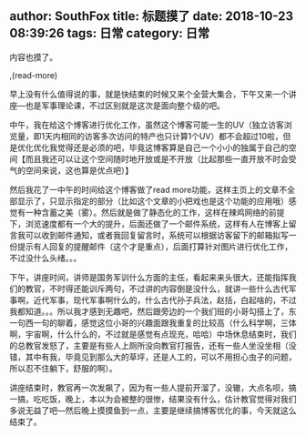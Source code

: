 author: SouthFox
title: 标题摸了
date: 2018-10-23 08:39:26
tags: 日常
category: 日常
---

内容也摸了。

,(read-more)

早上没有什么值得说的事，就是快结束的时候又来个全营大集合，下午又来一个讲座&mdash;也是军事理论课，不过区别就是这次是面向整个级的吧。

中午，我在给这个博客进行优化工作，虽然这个博客可能一生的UV（独立访客浏览量，即1天内相同的访客多次访问的特产也只计算1个UV）都不会超过10啦，但是优化优化我觉得还是必须的吧，毕竟这博客算是自己一个小小的独属于自己的空间【而且我还可以让这个空间随时地开放或是不开放（比起那些一直开放不时会受气的空间来说，这也算是优点吧）】

然后我花了一中午的时间给这个博客做了read more功能，这样主页上的文章不全部显示了，只显示指定的部分（比如这个文章的小把戏也是这个功能的应用哦）感觉有一种含蓄之美（雾）。然后就是做了静态化的工作，这样在辣鸡网络的前提下，浏览速度都有一个大的提升，后面还做了一个邮件系统，这样有人在博客上留言我可以收到邮件通知，或者我回复留言时，系统可以根据访客留下的邮箱拟写一份提示有人回复的提醒邮件（这个才是重点），后面打算针对图片进行优化工作，不过没什么头绪。。。

下午，讲座时间，讲师是国务军训什么方面的主任，看起来来头很大，还能指挥我们的教官，不时得还能训斥两句，不过讲的内容倒是没什么，就讲一些什么古代军事啊，近代军事，现代军事啊什么的，什么古代孙子兵法，赵括，白起啥的，不过我都知道。。。所以我才感到无趣吧，然后跟旁边的一个我们班的小哥勾搭上了，东一句西一句的聊着，感觉这位小哥的兴趣面跟我重复的比较高（什么科学啊，三体啊，宇宙啊，什么什么的，不过就是感觉有点现充，哈哈）中场休息结束时，我们的总教官发怒了，主要是有些人上厕所没向教官打报告，还有一些人坐没坐相（没错，其中有我，毕竟见到那么大的草坪，还是人工的，可以不用担心虫子的问题，所以忍不住躺下，舒服的啊）。

讲座结束时，教官再一次发飙了，因为有一些人提前开溜了，没辙，大点名呗，搞一搞，吃吃饭，晚上，本以为会被整的很惨，结果没有什么，估计教官觉得对我们多说无益了吧&mdash;然后晚上摸摸鱼到一点，主要是继续搞博客优化的事，今天就这么结束了。